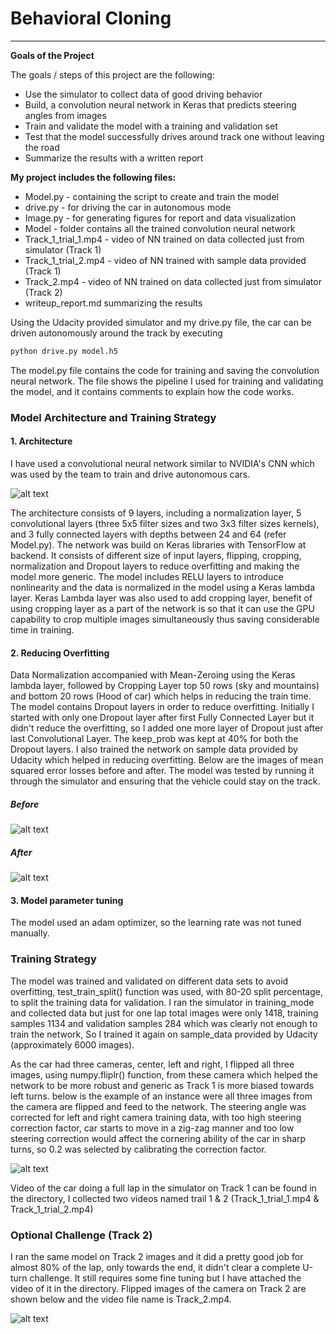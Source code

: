 # **Behavioral Cloning** 
---
**Goals of the Project**

The goals / steps of this project are the following:
* Use the simulator to collect data of good driving behavior
* Build, a convolution neural network in Keras that predicts steering angles from images
* Train and validate the model with a training and validation set
* Test that the model successfully drives around track one without leaving the road
* Summarize the results with a written report


[//]: # (Image References)

[image1]: ./examples/cnn-architecture-nvidia.png "NVIDIA CNN Architecture"
[image2]: ./examples/Track_1_trial_1_Loss.png "Initial Mean Squared Error Loss for Track 1"
[image3]: ./examples/Track_1_trial_2_Loss.png "Final Mean Squared Error Loss for Track 1"
[image4]: ./examples/Image_Visualization_Track_1.png "Flipped Images of Track 1"
[image5]: ./examples/Image_Visualization_Track_2.png "Flipped Images of Track 2"
[image6]: ./examples/placeholder_small.png "Normal Image"
[image7]: ./examples/placeholder_small.png "Flipped Image"


**My project includes the following files:**

* Model.py - containing the script to create and train the model
* drive.py - for driving the car in autonomous mode
* Image.py - for generating figures for report and data visualization
* Model  - folder contains all the trained convolution neural network 
* Track_1_trial_1.mp4 - video of NN trained on data collected just from simulator  (Track 1)
* Track_1_trial_2.mp4 - video of NN trained with sample data provided (Track 1)
* Track_2.mp4 - video of NN trained on data collected just from simulator  (Track 2)
* writeup_report.md summarizing the results

Using the Udacity provided simulator and my drive.py file, the car can be driven autonomously around the track by executing 
```sh
python drive.py model.h5
```

The model.py file contains the code for training and saving the convolution neural network. The file shows the pipeline I used for training and validating the model, and it contains comments to explain how the code works.

### Model Architecture and Training Strategy

#### 1. Architecture

I have used a convolutional neural network similar to NVIDIA's CNN which was used by the team to train and drive autonomous cars. 

![alt text][image1]

The architecture consists of 9 layers, including a normalization layer, 5 convolutional layers (three 5x5 filter sizes and two 3x3 filter sizes kernels), and 3 fully connected layers with depths between 24 and 64 (refer Model.py). The network was build on Keras libraries with TensorFlow at backend. It consists of different size of input layers, flipping, cropping, normalization and Dropout layers to reduce overfitting and making the model more generic. The model includes RELU layers to introduce nonlinearity and the data is normalized in the model using a Keras lambda layer. Keras Lambda layer was also used to add cropping layer, benefit of using cropping layer as a part of the network is so that it can use the GPU capability to crop multiple images simultaneously thus saving considerable time in training. 

#### 2. Reducing Overfitting

Data Normalization accompanied with Mean-Zeroing using the Keras lambda layer, followed by Cropping Layer top 50 rows (sky and mountains) and bottom 20 rows (Hood of car) which helps in reducing the train time. The model contains Dropout layers in order to reduce overfitting. Initially I started with only one Dropout layer after first Fully Connected Layer but it didn't reduce the overfitting, so I added one more layer of Dropout just after last Convolutional Layer. The keep_prob was kept at 40% for both the Dropout layers. I also trained the network on sample data provided by Udacity which helped in reducing overfitting. Below are the images of mean squared error losses before and after. The model was tested by running it through the simulator and ensuring that the vehicle could stay on the track.

##### Before

![alt text][image2]

##### After

![alt text][image3]

#### 3. Model parameter tuning

The model used an adam optimizer, so the learning rate was not tuned manually.

### Training Strategy

The model was trained and validated on different data sets to avoid overfitting, test_train_split() function was used, with 80-20 split percentage, to split the training data for validation. I ran the simulator in training_mode and collected data but just for one lap total images were only 1418, training samples 1134 and validation samples 284 which was clearly not enough to train the network, So I trained it again on sample_data provided by Udacity (approximately 6000 images). 

As the car had three cameras, center, left and right, I flipped all three images, using numpy.fliplr() function, from these camera which helped the network to be more robust and generic as Track 1 is more biased towards left turns. below is the example of an instance were all three images from the camera are flipped and feed to the network. The steering angle was corrected for left and right camera training data, with too high steering correction factor, car starts to move in a zig-zag manner and too low steering correction would affect the cornering ability of the car in sharp turns, so 0.2 was selected by calibrating the correction factor.

![alt text][image4]

Video of the car doing a full lap in the simulator on Track 1 can be found in the directory, I collected two videos named trail 1 & 2  (Track_1_trial_1.mp4 & Track_1_trial_2.mp4)

### Optional Challenge (Track 2)

I ran the same model on Track 2 images and it did a pretty good job for almost 80% of the lap, only towards the end, it didn't clear a complete U-turn challenge. It still requires some fine tuning but I have attached the video of it in the directory. Flipped images of the camera on Track 2 are shown below and the video file name is Track_2.mp4.

![alt text][image5]

